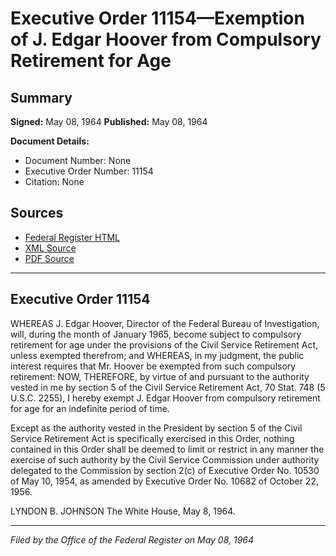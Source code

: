 # Executive Order 11154—Exemption of J. Edgar Hoover from Compulsory Retirement for Age

## Summary

**Signed:** May 08, 1964
**Published:** May 08, 1964

**Document Details:**
- Document Number: None
- Executive Order Number: 11154
- Citation: None

## Sources
- [Federal Register HTML](https://www.presidency.ucsb.edu/documents/executive-order-11154-exemption-j-edgar-hoover-from-compulsory-retirement-for-age)
- [XML Source](None)
- [PDF Source](None)

---

## Executive Order 11154

WHEREAS J. Edgar Hoover, Director of the Federal Bureau of Investigation, will, during the month of January 1965, become subject to compulsory retirement for age under the provisions of the Civil Service Retirement Act, unless exempted therefrom; and
WHEREAS, in my judgment, the public interest requires that Mr. Hoover be exempted from such compulsory retirement:
NOW, THEREFORE, by virtue of and pursuant to the authority vested in me by section 5 of the Civil Service Retirement Act, 70 Stat. 748 (5 U.S.C. 2255), I hereby exempt J. Edgar Hoover from compulsory retirement for age for an indefinite period of time.

Except as the authority vested in the President by section 5 of the Civil Service Retirement Act is specifically exercised in this Order, nothing contained in this Order shall be deemed to limit or restrict in any manner the exercise of such authority by the Civil Service Commission under authority delegated to the Commission by section 2(c) of Executive Order No. 10530 of May 10, 1954, as amended by Executive Order No. 10682 of October 22, 1956.

LYNDON B. JOHNSON
The White House,
May 8, 1964.

---

*Filed by the Office of the Federal Register on May 08, 1964*
